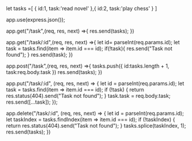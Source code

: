 let tasks =[
    {
        id:1,
        task:'read novel'
    },{
        id:2,
        task:'play chess'
    }
]

app.use(express.json());

app.get("/task",(req, res, next) =>{
    res.send(tasks);
})

app.get("/task/:id",(req, res, next) =>{
    let id= parseInt(req.params.id);
    let task = tasks.find(item => item.id === id);
    if(!task){
        res.send("Task not found");
    }
    res.send(task);
})

app.post("/task",(req, res, next) =>{
    tasks.push({
        id:tasks.length + 1,
        task:req.body.task
    })
    res.send(tasks);
})

app.put("/task/:id", (req, res, next) => {
    let id = parseInt(req.params.id);
    let task = tasks.find(item => item.id === id);
    if (!task) {
        return res.status(404).send("Task not found");
    }
    task.task = req.body.task;
    res.send([...task]);
});

app.delete("/task/:id", (req, res, next) => {
    let id = parseInt(req.params.id);
    let taskIndex = tasks.findIndex(item => item.id === id);
    if (!taskIndex) {
        return res.status(404).send("Task not found");
    }
    tasks.splice(taskIndex, 1);
    res.send(tasks);
})